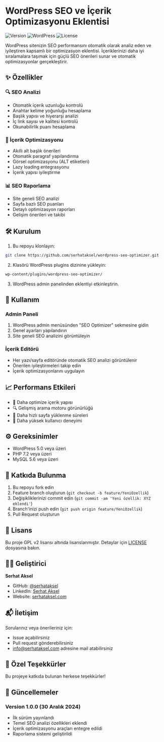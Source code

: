 # WordPress SEO ve İçerik Optimizasyonu Eklentisi

![Version](https://img.shields.io/badge/version-1.0.0-blue)
![WordPress](https://img.shields.io/badge/wordpress-%E2%89%A5%205.0-green)
![License](https://img.shields.io/badge/license-GPL%20v2-red)

WordPress sitenizin SEO performansını otomatik olarak analiz eden ve iyileştiren kapsamlı bir optimizasyon eklentisi. İçeriklerinizi daha iyi sıralamalara taşımak için güçlü SEO önerileri sunar ve otomatik optimizasyonlar gerçekleştirir.

## ✨ Özellikler

### 🔍 SEO Analizi
- Otomatik içerik uzunluğu kontrolü
- Anahtar kelime yoğunluğu hesaplama
- Başlık yapısı ve hiyerarşi analizi
- İç link sayısı ve kalitesi kontrolü
- Okunabilirlik puanı hesaplama

### 🚀 İçerik Optimizasyonu
- Akıllı alt başlık önerileri
- Otomatik paragraf yapılandırma
- Görsel optimizasyonu (ALT etiketleri)
- Lazy loading entegrasyonu
- İçerik yapısı iyileştirme

### 📊 SEO Raporlama
- Site geneli SEO analizi
- Sayfa bazlı SEO puanları
- Detaylı optimizasyon raporları
- Gelişim önerileri ve takibi

## 🛠️ Kurulum

1. Bu repoyu klonlayın:
```bash
git clone https://github.com/serhataksel/wordpress-seo-optimizer.git
```

2. Klasörü WordPress plugins dizinine yükleyin:
```bash
wp-content/plugins/wordpress-seo-optimizer/
```

3. WordPress admin panelinden eklentiyi etkinleştirin.

## 📖 Kullanım

### Admin Paneli
1. WordPress admin menüsünden "SEO Optimizer" sekmesine gidin
2. Genel ayarları yapılandırın
3. Site geneli SEO analizini görüntüleyin

### İçerik Editörü
- Her yazı/sayfa editöründe otomatik SEO analizi görüntülenir
- Önerilen iyileştirmeleri takip edin
- İçerik optimizasyonlarını uygulayın

## 📈 Performans Etkileri

- 📝 Daha optimize içerik yapısı
- 🔍 Gelişmiş arama motoru görünürlüğü
- 📱 Daha hızlı sayfa yüklenme süreleri
- 🌟 Daha yüksek kullanıcı deneyimi

## ⚙️ Gereksinimler

- WordPress 5.0 veya üzeri
- PHP 7.2 veya üzeri
- MySQL 5.6 veya üzeri

## 🤝 Katkıda Bulunma

1. Bu repoyu fork edin
2. Feature branch oluşturun (`git checkout -b feature/YeniOzellik`)
3. Değişikliklerinizi commit edin (`git commit -am 'Yeni özellik: XYZ eklendi'`)
4. Branch'inizi push edin (`git push origin feature/YeniOzellik`)
5. Pull Request oluşturun

## 📝 Lisans

Bu proje GPL v2 lisansı altında lisanslanmıştır. Detaylar için [LICENSE](LICENSE) dosyasına bakın.

## 👨‍💻 Geliştirici

**Serhat Aksel**

- GitHub: [@serhataksel](https://github.com/serhataksel)
- LinkedIn: [Serhat Aksel](https://linkedin.com/in/serhataksel)
- Website: [serhataksel.com](https://serhataksel.com)

## 📬 İletişim

Sorularınız veya önerileriniz için:

- Issue açabilirsiniz
- Pull request gönderebilirsiniz
- info@serhataksel.com adresine mail atabilirsiniz

## 🌟 Özel Teşekkürler

Bu projeye katkıda bulunan herkese teşekkürler!

## 📅 Güncellemeler

### Version 1.0.0 (30 Aralık 2024)
- İlk sürüm yayınlandı
- Temel SEO analizi özellikleri eklendi
- İçerik optimizasyonu araçları entegre edildi
- Raporlama sistemi geliştirildi
